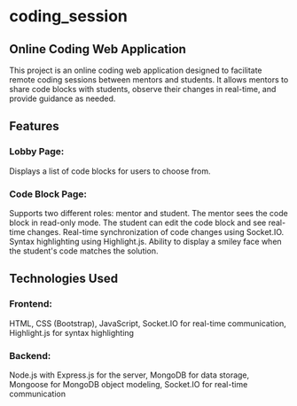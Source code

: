 ﻿# coding_session
 
## Online Coding Web Application
This project is an online coding web application designed to facilitate remote coding sessions between mentors and students. It allows mentors to share code blocks with students, observe their changes in real-time, and provide guidance as needed.

## Features
### Lobby Page:
Displays a list of code blocks for users to choose from.

### Code Block Page:
Supports two different roles: mentor and student.
The mentor sees the code block in read-only mode.
The student can edit the code block and see real-time changes.
Real-time synchronization of code changes using Socket.IO.
Syntax highlighting using Highlight.js.
Ability to display a smiley face when the student's code matches the solution.


## Technologies Used
### Frontend:
HTML, 
CSS (Bootstrap), 
JavaScript, 
Socket.IO for real-time communication, 
Highlight.js for syntax highlighting

### Backend:
Node.js with Express.js for the server, 
MongoDB for data storage, 
Mongoose for MongoDB object modeling, 
Socket.IO for real-time communication
